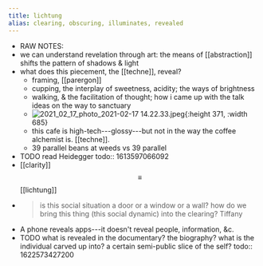```yaml
---
title: lichtung
alias: clearing, obscuring, illuminates, revealed
---
```


- RAW NOTES:
- we can understand revelation through art: the means of [[abstraction]] shifts the pattern of shadows & light
- what does this piecement, the [[techne]], reveal?
	- framing, [[parergon]]
	- cupping, the interplay of sweetness, acidity; the ways of brightness
	- walking, & the facilitation of thought; how i came up with the talk ideas on the way to sanctuary
	- ![2021_02_17_photo_2021-02-17 14.22.33.jpeg](https://cdn.logseq.com/%2F76a092ee-fea0-471d-ac53-7ca67ccd9f8ea4892c00-fd89-4aac-b86c-cb422728b6db2021_02_17_photo_2021-02-17%2014.22.33.jpeg?Expires=4767196986&Signature=nCW79HNR4CdVrchbhRqkOiosyMp0igOqZqXmUBhDwltwfCQT2gwJEimYBB6mxiJapSUaDGRfxlJSrahcAkROlSGIXG8ej1KrSnWBw2X3CPhGaTIldMFHd7iZE-6EyUxD3wGGliZFOiT9g5xMrFWqts~aae3-4AVrLdt0mQJFjVerdoVPM5SrqXAiWVA2rfFGG51RPQImXodj6muUCrar~cQfg2sOeYuwXwhAucm2pn24~SLyQTlTaMypeAeBpXw~66QFdKRNKyH0Uo4yEhWre7OhOz~rTOm~NG4q4bwW15hGAIGs4lGqAdqnwVgAy40PXJW~DmlINxuyswwaC3Ecmg__&Key-Pair-Id=APKAJE5CCD6X7MP6PTEA){:height 371, :width 685}
	- this cafe is high-tech---glossy---but not in the way the coffee alchemist is. [[techne]].
	- 39 parallel beans at weeds vs 39 parallel
- TODO read Heidegger
  todo:: 1613597066092
- [[clarity]] $$\equiv$$ [[lichtung]]
-
  > is this social situation a door or a window or a wall? 
  > how do we bring this thing (this social dynamic) into the clearing?
  Tiffany
- A phone reveals apps---it doesn't reveal people, information, &c.
- TODO what is revealed in the documentary? the biography? what is the individual carved up into? a certain semi-public slice of the self?
  todo:: 1622573427200